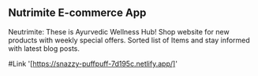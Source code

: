 
## Nutrimite E-commerce App
Neutrimite: These is Ayurvedic Wellness Hub! Shop website for new products with weekly special offers. Sorted list of Items and stay informed with latest blog posts.

#Link
'[https://snazzy-puffpuff-7d195c.netlify.app/]'
